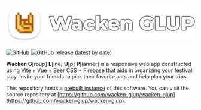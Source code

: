 ![Wacken GLUP](https://github.com/wacken-glup/wacken-glup/blob/main/images/title.png)
---
![GitHub](https://img.shields.io/github/license/wacken-glup/wacken-glup?style=for-the-badge) ![GitHub release (latest by date)](https://img.shields.io/github/v/release/wacken-glup/wacken-glup?style=for-the-badge)

**Wacken G**\[roup\] **L**\[ine\] **U**\[p\] **P**\[lanner\] is a responsive web app constructed using [Vite](https://vitejs.dev/) + [Vue](https://vuejs.org) + [Beer CSS](https://www.beercss.com/) + [Firebase](https://firebase.google.com/) that aids in organizing your festival stay. Invite your friends to pick their favorite acts and help plan your trips.

This repository hosts a [prebuilt instance](https://wacken-glup.github.io) of this software. You can visit the source repository at [https://github.com/wacken-glup/wacken-glup](https://github.com/wacken-glup/wacken-glup).

